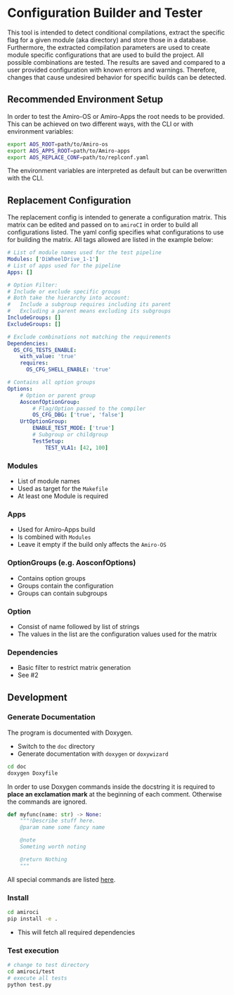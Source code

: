# Configuration Builder and Tester
This tool is intended to detect conditional compilations, extract the specific flag
for a given module (aka directory) and store those in a database.
Furthermore, the extracted compilation parameters are used to create module specific configurations that
are used to build the project.
All possible combinations are tested. The results are saved and compared to a user provided configuration with
known errors and warnings.
Therefore, changes that cause undesired behavior for specific builds can be detected.

## Recommended Environment Setup
In order to test the Amiro-OS or Amiro-Apps the root needs to be provided.
This can be achieved on two different ways, with the CLI
or with environment variables:

```bash
export AOS_ROOT=path/to/Amiro-os
export AOS_APPS_ROOT=path/to/Amiro-apps
export AOS_REPLACE_CONF=path/to/replconf.yaml
```
The environment variables are interpreted as default but can be overwritten with the CLI.

## Replacement Configuration
The replacement config is intended to generate a configuration matrix.
This matrix can be edited and passed on to `amiroCI` in order to build all configurations listed.
The yaml config specifies what configurations to use for building the matrix.
All tags allowed are listed in the example below:

```yaml
# List of module names used for the test pipeline
Modules: ['DiWheelDrive_1-1']
# List of apps used for the pipeline
Apps: []

# Option Filter:
# Include or exclude specific groups
# Both take the hierarchy into account:
#   Include a subgroup requires including its parent
#   Excluding a parent means excluding its subgroups  
IncludeGroups: []
ExcludeGroups: []

# Exclude combinations not matching the requirements
Dependencies:
  OS_CFG_TESTS_ENABLE:
    with_value: 'true'
    requires:
      OS_CFG_SHELL_ENABLE: 'true'

# Contains all option groups
Options:
    # Option or parent group
    AosconfOptionGroup: 
        # Flag/Option passed to the compiler
        OS_CFG_DBG: ['true', 'false']
    UrtOptionGroup:
        ENABLE_TEST_MODE: ['true']
        # Subgroup or childgroup
        TestSetup:
            TEST_VLA1: [42, 100]
```
### Modules
* List of module names
* Used as target for the `Makefile`
* At least one Module is required

### Apps
* Used for Amiro-Apps build
* Is combined with `Modules`
* Leave it empty if the build only affects the `Amiro-OS`


### OptionGroups (e.g. AosconfOptions)
* Contains option groups
* Groups contain the configuration
* Groups can contain subgroups

### Option
* Consist of name followed by list of strings
* The values in the list are the configuration values used for the matrix

### Dependencies
* Basic filter to restrict matrix generation
* See #2

## Development

### Generate Documentation
The program is documented with Doxygen.
* Switch to the `doc` directory
* Generate documentation with `doxygen` or `doxywizard`
```bash
cd doc
doxygen Doxyfile
```
In order to use Doxygen commands inside the docstring it is required to
**place an exclamation mark** at the beginning of each comment.
Otherwise the commands are ignored.
```python
def myfunc(name: str) -> None:
	"""!Describe stuff here.
	@param name some fancy name

	@note
	Someting worth noting

	@return Nothing
	"""
```
All special commands are listed [here](https://www.doxygen.nl/manual/commands.html#cmddef).

### Install
```bash
cd amiroci
pip install -e .
```
* This will fetch all required dependencies

### Test execution
```bash
# change to test directory
cd amiroci/test
# execute all tests
python test.py
```
<!-- ## General Architecture -->
<!-- <img src="assets/architecture.png" -->
<!--      alt="Architecture" -->
<!--      style="float: left; margin-right: 10px;" /> -->

<!-- ## Search Module -->
<!-- ## Configuration Module -->
<!-- ## AutoCompile Module -->
<!-- ## Reporter Module -->
<!-- ## CLI -->
